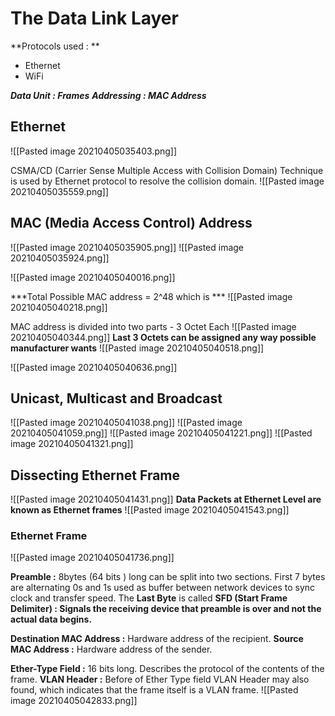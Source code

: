 # The Data Link Layer

**Protocols used : **
- Ethernet
- WiFi

***Data Unit : Frames***
***Addressing : MAC Address***

## Ethernet
![[Pasted image 20210405035403.png]]

CSMA/CD (Carrier Sense Multiple Access with Collision Domain) Technique is used by Ethernet protocol to resolve the collision domain.
![[Pasted image 20210405035559.png]]

## MAC (Media Access Control) Address

![[Pasted image 20210405035905.png]]
![[Pasted image 20210405035924.png]]

![[Pasted image 20210405040016.png]]

***Total Possible MAC address = 2^48
which is  ***
![[Pasted image 20210405040218.png]]

MAC address is divided into two parts - 3 Octet Each 
![[Pasted image 20210405040344.png]]
**Last 3 Octets can be assigned any way possible manufacturer wants**
![[Pasted image 20210405040518.png]]


![[Pasted image 20210405040636.png]]

## Unicast, Multicast and Broadcast  
![[Pasted image 20210405041038.png]]
![[Pasted image 20210405041059.png]]
![[Pasted image 20210405041221.png]]
![[Pasted image 20210405041321.png]]


## Dissecting Ethernet Frame
![[Pasted image 20210405041431.png]]
**Data Packets at Ethernet Level are known as Ethernet frames**
![[Pasted image 20210405041543.png]]

### Ethernet Frame
![[Pasted image 20210405041736.png]]

**Preamble :** 8bytes (64 bits ) long can be split into two sections. First 7 bytes are alternating 0s and 1s used as buffer between network devices to sync clock and transfer speed.
The **Last Byte** is called **SFD (Start Frame Delimiter) : Signals the receiving device that preamble is over and not the actual data begins.**

**Destination MAC Address :** Hardware address of the recipient.
**Source MAC Address :** Hardware address of the sender.

**Ether-Type Field :** 16 bits long. Describes the protocol of the contents of the frame.
**VLAN Header :** Before of Ether Type field VLAN Header may also found, which indicates that the frame itself is a VLAN frame.
![[Pasted image 20210405042833.png]]
